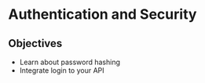# Authentication and Security

## Objectives

- Learn about password hashing
- Integrate login to your API

## 
